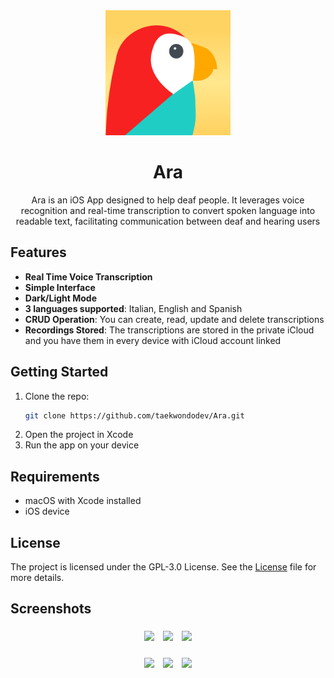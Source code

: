 <div align="center">

<img alt="App icon" src="https://github.com/taekwondodev/Ara/blob/main/Deaf/Assets.xcassets/AppIcon.appiconset/DEF.png?raw=true" width="200">

# Ara

Ara is an iOS App designed to help deaf people.
It leverages voice recognition and real-time transcription to convert spoken language into readable text,
facilitating communication between deaf and hearing users

</div>

## Features

- **Real Time Voice Transcription**
- **Simple Interface**
- **Dark/Light Mode**
- **3 languages supported**: Italian, English and Spanish
- **CRUD Operation**: You can create, read, update and delete transcriptions
- **Recordings Stored**: The transcriptions are stored in the private iCloud and you have them in every device with iCloud account linked

## Getting Started

1. Clone the repo:
   ```bash
   git clone https://github.com/taekwondodev/Ara.git
   ```
2. Open the project in Xcode
3. Run the app on your device

## Requirements

- macOS with Xcode installed
- iOS device

## License

The project is licensed under the GPL-3.0 License.
See the [License](https://github.com/taekwondodev/Ara/blob/main/LICENSE) file for more details.

## Screenshots

<p align="center">
   <img src="https://github.com/user-attachments/assets/2e7e41ae-3b67-4e77-8ae8-8c518cfa3f24" width="30%" style="margin: 5px;"/>
   <img src="https://github.com/user-attachments/assets/7ee1745c-90fc-44a5-aae5-fbaa86ecf985" width="30%" style="margin: 5px;">
   <img src="https://github.com/user-attachments/assets/184d8d90-ddd0-4b0a-810f-30b25584f521" width="30%" style="margin: 5px;"/>
</p>
<p align="center"> 
   <img src="https://github.com/user-attachments/assets/ce8226cd-e2c6-48b8-a8c4-573ac0e9953b" width="30%" style="margin: 5px;"/> 
   <img src="https://github.com/user-attachments/assets/a304ef56-937b-449f-850b-ea06c6b98a21" width="30%" style="margin: 5px;"/>
   <img src="https://github.com/user-attachments/assets/bc6556c1-42fd-43a7-97fa-162abd6da1f3" width="30%" style="margin: 5px;"/>
</p>


